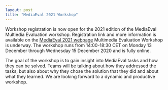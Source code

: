 ```yaml
---
layout: post
title: "MediaEval 2021 Workshop"
---
```


Workshop registration is now open for the 2021 edition of the MediaEval Multiedia Evaluation workshop. 
Registration link and more information is available on the [MediaEval 2021 webpage](https://multimediaeval.github.io/editions/2021) Multimedia Evaluation Workshop is underway. 
The workshop runs from 14:00-18:30 CET on Monday 13 December through Wednesday 15 December 2020 and is fully online. 

The goal of the workshop is to gain insight into MediaEval tasks and how they can be solved. 
Teams will be talking about how they addressed the tasks, but also about why they chose the solution that they did and about what they learned. 
We are looking forward to a dynamic and productive workshop.

